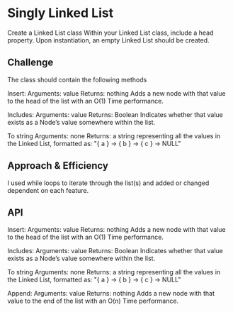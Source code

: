 # Singly Linked List

Create a Linked List class
Within your Linked List class, include a head property.
Upon instantiation, an empty Linked List should be created.

## Challenge

The class should contain the following methods

Insert:
  Arguments: value
  Returns: nothing
  Adds a new node with that value to the head of the list with an O(1) Time performance.

Includes:
  Arguments: value
  Returns: Boolean
  Indicates whether that value exists as a Node’s value somewhere within the list.

To string
  Arguments: none
  Returns: a string representing all the values in the Linked List, formatted as:
  "{ a } -> { b } -> { c } -> NULL"

## Approach & Efficiency

I used while loops to iterate through the list(s) and added or changed dependent on each feature.

## API

Insert:
  Arguments: value
  Returns: nothing
  Adds a new node with that value to the head of the list with an O(1) Time performance.

Includes:
  Arguments: value
  Returns: Boolean
  Indicates whether that value exists as a Node’s value somewhere within the list.

To string
  Arguments: none
  Returns: a string representing all the values in the Linked List, formatted as:
  "{ a } -> { b } -> { c } -> NULL"

Append:
  Arguments: value
  Returns: nothing
    Adds a new node with that value to the end of the list with an O(n) Time performance.
